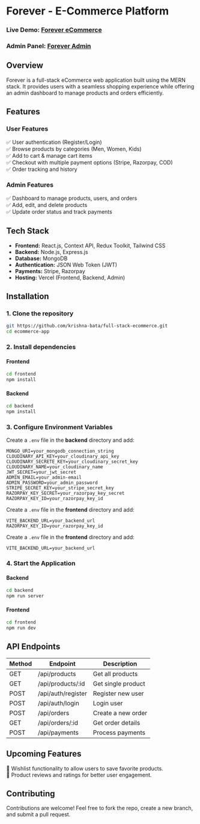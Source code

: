 # **Forever - E-Commerce Platform**  

### **Live Demo:** [Forever eCommerce](https://ecommerce-frontend-roan-sigma.vercel.app/)  
### **Admin Panel:** [Forever Admin](https://ecommerce-admin-ashy-three.vercel.app/)  

## **Overview**  
Forever is a full-stack eCommerce web application built using the MERN stack. It provides users with a seamless shopping experience while offering an admin dashboard to manage products and orders efficiently.

## **Features**  
### **User Features**  
✅ User authentication (Register/Login)  
✅ Browse products by categories (Men, Women, Kids)  
✅ Add to cart & manage cart items  
✅ Checkout with multiple payment options (Stripe, Razorpay, COD)  
✅ Order tracking and history  

### **Admin Features**  
✅ Dashboard to manage products, users, and orders  
✅ Add, edit, and delete products  
✅ Update order status and track payments   

## **Tech Stack**  
- **Frontend:** React.js, Context API, Redux Toolkit, Tailwind CSS  
- **Backend:** Node.js, Express.js  
- **Database:** MongoDB  
- **Authentication:** JSON Web Token (JWT)  
- **Payments:** Stripe, Razorpay  
- **Hosting:** Vercel (Frontend, Backend, Admin)

## **Installation**  
### **1. Clone the repository**  
```bash
git https://github.com/krishna-bata/full-stack-ecommerce.git
cd ecommerce-app
```

### **2. Install dependencies**  
#### **Frontend**  
```bash
cd frontend
npm install
```

#### **Backend**  
```bash
cd backend
npm install
```

### **3. Configure Environment Variables**  
Create a `.env` file in the **backend** directory and add:  
```env
MONGO_URI=your_mongodb_connection_string
CLOUDINARY_API_KEY=your_cloudinary_api_key
CLOUDINARY_SECRETE_KEY=your_cloudinary_secret_key
CLOUDINARY_NAME=your_cloudinary_name
JWT_SECRET=your_jwt_secret
ADMIN_EMAIL=your_admin-email
ADMIN_PASSWORD=your_admin_password
STRIPE_SECRET_KEY=your_stripe_secret_key
RAZORPAY_KEY_SECRET=your_razorpay_key_secret
RAZORPAY_KEY_ID=your_razorpay_key_id
```

Create a `.env` file in the **frontend** directory and add:  
```env
VITE_BACKEND_URL=your_backend_url
RAZORPAY_KEY_ID=your_razorpay_key_id
```

Create a `.env` file in the **frontend** directory and add:  
```env
VITE_BACKEND_URL=your_backend_url
```

### **4. Start the Application**  
#### **Backend**  
```bash
cd backend
npm run server
```
#### **Frontend**  
```bash
cd frontend
npm run dev
```

## **API Endpoints**  
| Method | Endpoint | Description |
|--------|----------|-------------|
| GET | /api/products | Get all products |
| GET | /api/products/:id | Get single product |
| POST | /api/auth/register | Register new user |
| POST | /api/auth/login | Login user |
| POST | /api/orders | Create a new order |
| GET | /api/orders/:id | Get order details |
| POST | /api/payments | Process payments |


## **Upcoming Features**  
🚀 Wishlist functionality to allow users to save favorite products.  
🚀 Product reviews and ratings for better user engagement.      

## **Contributing**  
Contributions are welcome! Feel free to fork the repo, create a new branch, and submit a pull request.
